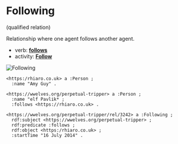 # Following
(qualified relation)

Relationship where one agent follows another agent.

* verb: **[follows](../../verb/follows)**
* activity: **[Follow](../../activity/Follow)**

![Following](https://docs.google.com/drawings/d/1K0KRBQEdIm3eMLh1YZKgw44m5516lpvKcqSkTcJPIls/pub?w=960&h=540)

```ttl
<https:/rhiaro.co.uk> a :Person ;
  :name "Amy Guy" .

<https://wwelves.org/perpetual-tripper> a :Person ;
  :name "elf Pavlik* ;
  :follows <https://rhiaro.co.uk> .

<https://wwelves.org/perpetual-tripper/rel/3242> a :Following ;
  rdf:subject <https://wwelves.org/perpetual-tripper> ;
  rdf:predicate :follows ;
  rdf:object <https:/rhiaro.co.uk> ;
  :startTime "16 July 2014" .
```

